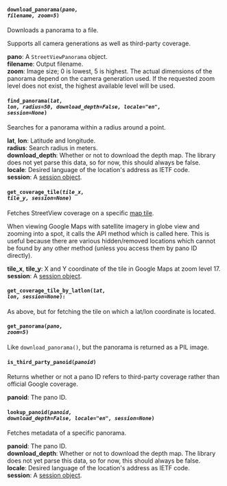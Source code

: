 #### <code>download_panorama(<em>pano, filename, zoom=5</em>)</code>

Downloads a panorama to a file.

Supports all camera generations as well as third-party coverage.

**pano**: A `StreetViewPanorama` object.  
**filename**: Output filename.  
**zoom**: Image size; 0 is lowest, 5 is highest. The actual dimensions of the panorama depend on the camera generation used.
If the requested zoom level does not exist, the highest available level will be used.


#### <code>find_panorama(<em>lat, lon, radius=50, download_depth=False, locale="en", session=None</em>)</code>

Searches for a panorama within a radius around a point.

**lat**, **lon**: Latitude and longitude.  
**radius**: Search radius in meters.  
**download_depth**: Whether or not to download the depth map. The library does not yet parse this data, so for now, this should always be false.  
**locale**: Desired language of the location's address as IETF code.  
**session**: A [session object](https://docs.python-requests.org/en/master/user/advanced/#session-objects).


#### <code>get_coverage_tile(<em>tile_x, tile_y, session=None</em>)</code>

Fetches StreetView coverage on a specific [map tile](https://developers.google.com/maps/documentation/javascript/coordinates).

When viewing Google Maps with satellite imagery in globe view and zooming into a spot, it calls the API method
which is called here. This is useful because there are various hidden/removed locations which cannot be found by
any other method (unless you access them by pano ID directly).

**tile_x**, **tile_y**: X and Y coordinate of the tile in Google Maps at zoom level 17.  
**session**: A [session object](https://docs.python-requests.org/en/master/user/advanced/#session-objects).


#### <code>get_coverage_tile_by_latlon(<em>lat, lon, session=None</em>):</code>

As above, but for fetching the tile on which a lat/lon coordinate is located.


#### <code>get_panorama(<em>pano, zoom=5</em>)</code>

Like `download_panorama()`, but the panorama is returned as a PIL image.


#### <code>is_third_party_panoid(<em>panoid</em>)</code>

Returns whether or not a pano ID refers to third-party coverage rather than official Google coverage.

**panoid**: The pano ID.


#### <code>lookup_panoid(<em>panoid, download_depth=False, locale="en", session=None</em>)</code>

Fetches metadata of a specific panorama.

**panoid**: The pano ID.  
**download_depth**: Whether or not to download the depth map. The library does not yet parse this data, so for now, this should always be false.  
**locale**: Desired language of the location's address as IETF code.  
**session**: A [session object](https://docs.python-requests.org/en/master/user/advanced/#session-objects).  
